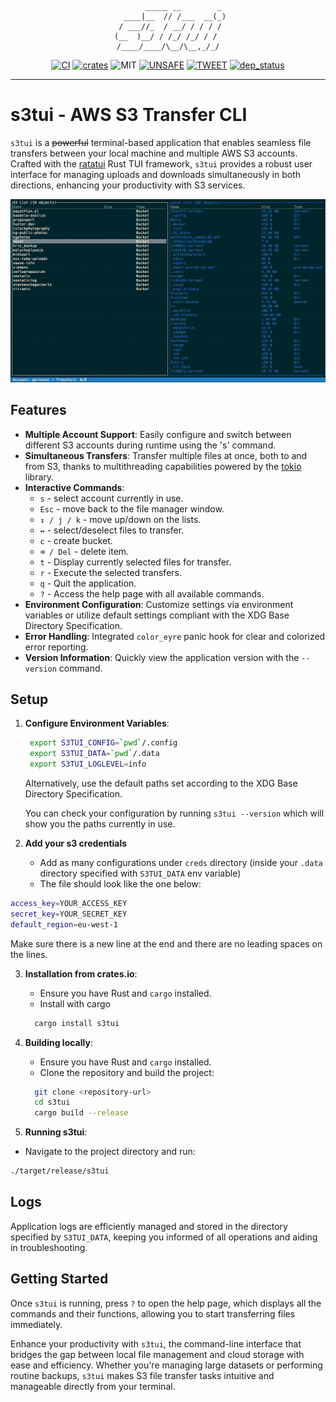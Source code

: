 <div style="text-align: center;">

            _____ __        _ 
       ____|__  // /___  __(_)
      / ___//_  / __/ / / / / 
     (__  )__/ / /_/ /_/ / /  
    /____/____/\__/\__,_/_/

</div>
<div style="text-align: center;">

[![CI][s0]][l0] [![crates][s1]][l1] ![MIT][s2] [![UNSAFE][s3]][l3] [![TWEET][s6]][l6] [![dep_status][s7]][l7]

</div>

[s0]: https://github.com/softberries/s3tui/actions/workflows/rust.yml/badge.svg

[l0]: https://github.com/softberries/s3tui/actions/workflows/rust.yml

[s1]: https://img.shields.io/crates/v/s3tui.svg

[l1]: https://crates.io/crates/s3tui

[s2]: https://img.shields.io/badge/license-MIT-blue.svg

[s3]: https://img.shields.io/badge/unsafe-forbidden-success.svg

[l3]: https://github.com/rust-secure-code/safety-dance/

[s6]: https://img.shields.io/twitter/follow/grajo?label=follow&style=social

[l6]: https://twitter.com/intent/follow?screen_name=grajo

[s7]: https://deps.rs/repo/github/softberries/s3tui/status.svg

[l7]: https://deps.rs/repo/github/softberries/s3tui

---

# s3tui - AWS S3 Transfer CLI

`s3tui` is a ~~powerful~~ terminal-based application that enables seamless file transfers between your local machine and
multiple AWS S3 accounts. Crafted with the [ratatui](https://github.com/ratatui-org/ratatui) Rust TUI framework, `s3tui`
provides a robust user interface for managing uploads and downloads simultaneously in both directions, enhancing your
productivity with S3 services.

![s3tui](assets/s3tui.gif)

## Features

- **Multiple Account Support**: Easily configure and switch between different S3 accounts during runtime using the 's'
  command.
- **Simultaneous Transfers**: Transfer multiple files at once, both to and from S3, thanks to multithreading
  capabilities powered by the [tokio](https://github.com/tokio-rs/tokio) library.
- **Interactive Commands**:
    - `s` - select account currently in use.
    - `Esc` - move back to the file manager window.
    - `↕ / j / k` - move up/down on the lists.
    - `↔` - select/deselect files to transfer.
    - `c` - create bucket.
    - `⌫ / Del` - delete item.
    - `t` - Display currently selected files for transfer.
    - `r` - Execute the selected transfers.
    - `q` - Quit the application.
    - `?` - Access the help page with all available commands.
- **Environment Configuration**: Customize settings via environment variables or utilize default settings compliant with
  the XDG Base Directory Specification.
- **Error Handling**: Integrated `color_eyre` panic hook for clear and colorized error reporting.
- **Version Information**: Quickly view the application version with the `--version` command.

## Setup

1. **Configure Environment Variables**:
   ```bash
    export S3TUI_CONFIG=`pwd`/.config
    export S3TUI_DATA=`pwd`/.data
    export S3TUI_LOGLEVEL=info
   ```
   Alternatively, use the default paths set according to the XDG Base Directory Specification.

   You can check your configuration by running `s3tui --version` which will show you the paths currently in use.

2. **Add your s3 credentials**
    - Add as many configurations under `creds` directory (inside your `.data` directory specified with `S3TUI_DATA` env variable)
    - The file should look like the one below:
   
```bash
access_key=YOUR_ACCESS_KEY
secret_key=YOUR_SECRET_KEY
default_region=eu-west-1
```
Make sure there is a new line at the end and there are no leading spaces on the lines.

3. **Installation from crates.io**:
    - Ensure you have Rust and `cargo` installed.
    - Install with cargo
    ```bash
      cargo install s3tui
    ```
4. **Building locally**:
    - Ensure you have Rust and `cargo` installed.
    - Clone the repository and build the project:
    ```bash
      git clone <repository-url>
      cd s3tui
      cargo build --release
    ```

5. **Running s3tui**:
- Navigate to the project directory and run:
```bash
./target/release/s3tui
```

## Logs

Application logs are efficiently managed and stored in the directory specified by `S3TUI_DATA`, keeping you informed of
all operations and aiding in troubleshooting.

## Getting Started

Once `s3tui` is running, press `?` to open the help page, which displays all the commands and their functions, allowing
you to start transferring files immediately.

Enhance your productivity with `s3tui`, the command-line interface that bridges the gap between local file management
and cloud storage with ease and efficiency. Whether you're managing large datasets or performing routine
backups, `s3tui` makes S3 file transfer tasks intuitive and manageable directly from your terminal.
